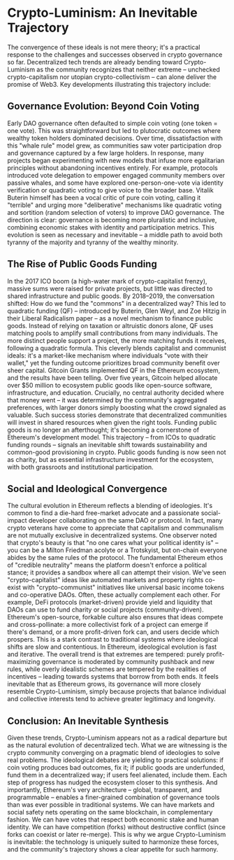 # Crypto-Luminism: An Inevitable Trajectory

The convergence of these ideals is not mere theory; it's a practical response to the challenges and successes observed in crypto governance so far. Decentralized tech trends are already bending toward Crypto-Luminism as the community recognizes that neither extreme – unchecked crypto-capitalism nor utopian crypto-collectivism – can alone deliver the promise of Web3. Key developments illustrating this trajectory include:

## Governance Evolution: Beyond Coin Voting
Early DAO governance often defaulted to simple coin voting (one token = one vote). This was straightforward but led to plutocratic outcomes where wealthy token holders dominated decisions. Over time, dissatisfaction with this "whale rule" model grew, as communities saw voter participation drop and governance captured by a few large holders. In response, many projects began experimenting with new models that infuse more egalitarian principles without abandoning incentives entirely. For example, protocols introduced vote delegation to empower engaged community members over passive whales, and some have explored one-person-one-vote via identity verification or quadratic voting to give voice to the broader base. Vitalik Buterin himself has been a vocal critic of pure coin voting, calling it "terrible" and urging more "deliberative" mechanisms like quadratic voting and sortition (random selection of voters) to improve DAO governance. The direction is clear: governance is becoming more pluralistic and inclusive, combining economic stakes with identity and participation metrics. This evolution is seen as necessary and inevitable – a middle path to avoid both tyranny of the majority and tyranny of the wealthy minority.

## The Rise of Public Goods Funding
In the 2017 ICO boom (a high-water mark of crypto-capitalist frenzy), massive sums were raised for private projects, but little was directed to shared infrastructure and public goods. By 2018–2019, the conversation shifted: How do we fund the "commons" in a decentralized way? This led to quadratic funding (QF) – introduced by Buterin, Glen Weyl, and Zoe Hitzig in their Liberal Radicalism paper – as a novel mechanism to finance public goods. Instead of relying on taxation or altruistic donors alone, QF uses matching pools to amplify small contributions from many individuals. The more distinct people support a project, the more matching funds it receives, following a quadratic formula. This cleverly blends capitalist and communist ideals: it's a market-like mechanism where individuals "vote with their wallet," yet the funding outcome prioritizes broad community benefit over sheer capital. Gitcoin Grants implemented QF in the Ethereum ecosystem, and the results have been telling. Over five years, Gitcoin helped allocate over $50 million to ecosystem public goods like open-source software, infrastructure, and education. Crucially, no central authority decided where that money went – it was determined by the community's aggregated preferences, with larger donors simply boosting what the crowd signaled as valuable. Such success stories demonstrate that decentralized communities will invest in shared resources when given the right tools. Funding public goods is no longer an afterthought; it's becoming a cornerstone of Ethereum's development model. This trajectory – from ICOs to quadratic funding rounds – signals an inevitable shift towards sustainability and common-good provisioning in crypto. Public goods funding is now seen not as charity, but as essential infrastructure investment for the ecosystem, with both grassroots and institutional participation.

## Social and Ideological Convergence
The cultural evolution in Ethereum reflects a blending of ideologies. It's common to find a die-hard free-market advocate and a passionate social-impact developer collaborating on the same DAO or protocol. In fact, many crypto veterans have come to appreciate that capitalism and communalism are not mutually exclusive in decentralized systems. One observer noted that crypto's beauty is that "no one cares what your political identity is" – you can be a Milton Friedman acolyte or a Trotskyist, but on-chain everyone abides by the same rules of the protocol. The fundamental Ethereum ethos of "credible neutrality" means the platform doesn't enforce a political stance; it provides a sandbox where all can attempt their vision. We've seen "crypto-capitalist" ideas like automated markets and property rights co-exist with "crypto-communist" initiatives like universal basic income tokens and co-operative DAOs. Often, these actually complement each other. For example, DeFi protocols (market-driven) provide yield and liquidity that DAOs can use to fund charity or social projects (community-driven). Ethereum's open-source, forkable culture also ensures that ideas compete and cross-pollinate: a more collectivist fork of a project can emerge if there's demand, or a more profit-driven fork can, and users decide which prospers. This is a stark contrast to traditional systems where ideological shifts are slow and contentious. In Ethereum, ideological evolution is fast and iterative. The overall trend is that extremes are tempered: purely profit-maximizing governance is moderated by community pushback and new rules, while overly idealistic schemes are tempered by the realities of incentives – leading towards systems that borrow from both ends. It feels inevitable that as Ethereum grows, its governance will more closely resemble Crypto-Luminism, simply because projects that balance individual and collective interests tend to achieve greater legitimacy and longevity.

## Conclusion: An Inevitable Synthesis
Given these trends, Crypto-Luminism appears not as a radical departure but as the natural evolution of decentralized tech. What we are witnessing is the crypto community converging on a pragmatic blend of ideologies to solve real problems. The ideological debates are yielding to practical solutions: if coin voting produces bad outcomes, fix it; if public goods are underfunded, fund them in a decentralized way; if users feel alienated, include them. Each step of progress has nudged the ecosystem closer to this synthesis. And importantly, Ethereum's very architecture – global, transparent, and programmable – enables a finer-grained combination of governance tools than was ever possible in traditional systems. We can have markets and social safety nets operating on the same blockchain, in complementary fashion. We can have votes that respect both economic stake and human identity. We can have competition (forks) without destructive conflict (since forks can coexist or later re-merge). This is why we argue Crypto-Luminism is inevitable: the technology is uniquely suited to harmonize these forces, and the community's trajectory shows a clear appetite for such harmony. 